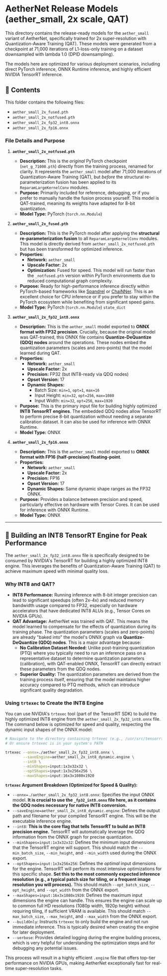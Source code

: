 # AetherNet Release Models (aether_small, 2x scale, QAT)

This directory contains the release-ready models for the `aether_small` variant of AetherNet, specifically trained for 2x super-resolution with Quantization-Aware Training (QAT). These models were generated from a checkpoint at 71,000 iterations of L1-loss-only training on a dataset downsampled with lambda 1.0 (DPID downsampling).

The models here are optimized for various deployment scenarios, including direct PyTorch inference, ONNX Runtime inference, and highly efficient NVIDIA TensorRT inference.

## 📂 Contents

This folder contains the following files:

* `aether_small_2x_fused.pth`
* `aether_small_2x_notfused.pth`
* `aether_small_2x_fp32_int8.onnx`
* `aether_small_2x_fp16.onnx`

### File Details and Purpose

1.  **`aether_small_2x_notfused.pth`**
    * **Description:** This is the *original* PyTorch checkpoint (`net_g_71000.pth`) directly from the training process, renamed for clarity. It represents the `aether_small` model after 71,000 iterations of Quantization-Aware Training (QAT), but *before* the structural re-parameterization fusion has been applied to its `ReparamLargeKernelConv` modules.
    * **Purpose:** Primarily included for reference, debugging, or if you prefer to manually handle the fusion process yourself. This model is QAT-trained, meaning its weights have adapted for 8-bit quantization.
    * **Model Type:** PyTorch (`torch.nn.Module`)

2.  **`aether_small_2x_fused.pth`**
    * **Description:** This is the PyTorch model after applying the **structural re-parameterization fusion** to all `ReparamLargeKernelConv` modules. This model is directly derived from `aether_small_2x_notfused.pth` but has been transformed for optimized inference.
    * **Properties:**
        * **Network:** `aether_small`
        * **Upscale Factor:** 2x
        * **Optimization:** Fused for speed. This model will run faster than the `_notfused.pth` version within PyTorch environments due to reduced computational graph complexity.
    * **Purpose:** Ready for high-performance inference directly within PyTorch-based frameworks like [Spandrel](https://github.com/Aaron-Zeng/spandrel) or [ChaiNNer](https://github.com/chaiNNer-org/chaiNNer). This is an excellent choice for CPU inference or if you prefer to stay within the PyTorch ecosystem while benefiting from significant speed gains.
    * **Model Type:** PyTorch (`torch.nn.Module`) `state_dict`

3.  **`aether_small_2x_fp32_int8.onnx`**
    * **Description:** This is the `aether_small` model exported to **ONNX format with FP32 precision**. Crucially, because the original model was QAT-trained, this ONNX file contains **Quantize-DeQuantize (QDQ) nodes** around the operations. These nodes embed the quantization parameters (scales and zero-points) that the model learned during QAT.
    * **Properties:**
        * **Network:** `aether_small`
        * **Upscale Factor:** 2x
        * **Precision:** FP32 (but INT8-ready via QDQ nodes)
        * **Opset Version:** 17
        * **Dynamic Shapes:**
            * Batch Size: `min=1`, `opt=1`, `max=16`
            * Input Height: `min=32`, `opt=256`, `max=1080`
            * Input Width: `min=32`, `opt=256`, `max=1920`
    * **Purpose:** This is the primary input file for building highly optimized **INT8 TensorRT engines**. The embedded QDQ nodes allow TensorRT to perform precise 8-bit quantization without needing a separate calibration dataset. It can also be used for inference with ONNX Runtime.
    * **Model Type:** ONNX

4.  **`aether_small_2x_fp16.onnx`**
    * **Description:** This is the `aether_small` model exported to **ONNX format with FP16 (half-precision) floating-point**.
    * **Properties:**
        * **Network:** `aether_small`
        * **Upscale Factor:** 2x
        * **Precision:** FP16
        * **Opset Version:** 17
        * **Dynamic Shapes:** Same dynamic shape ranges as the FP32 ONNX.
    * **Purpose:** Provides a balance between precision and speed, particularly effective on hardware with Tensor Cores. It can be used for inference with ONNX Runtime.
    * **Model Type:** ONNX

---

## 🚀 Building an INT8 TensorRT Engine for Peak Performance

The `aether_small_2x_fp32_int8.onnx` file is specifically designed to be consumed by NVIDIA's TensorRT for building a highly optimized INT8 engine. This leverages the benefits of Quantization-Aware Training (QAT) to achieve maximum speed with minimal quality loss.

### Why INT8 and QAT?

* **INT8 Performance:** Running inference with 8-bit integer precision can lead to significant speedups (often 2x-4x) and reduced memory bandwidth usage compared to FP32, especially on hardware accelerators that have dedicated INT8 ALUs (e.g., Tensor Cores on NVIDIA GPUs).
* **QAT Advantage:** AetherNet was trained with QAT. This means the model learned to compensate for the effects of quantization during its training phase. The quantization parameters (scales and zero-points) are already "baked into" the model's ONNX graph via **Quantize-DeQuantize (QDQ) nodes**. This is a major advantage because:
    * **No Calibration Dataset Needed:** Unlike post-training quantization (PTQ) where you typically need to run an inference pass on a representative dataset to determine quantization parameters (calibration), with QAT-enabled ONNX, TensorRT can directly extract these parameters from the QDQ nodes.
    * **Superior Quality:** The quantization parameters are derived from the training process itself, ensuring that the model maintains higher accuracy compared to PTQ methods, which can introduce significant quality degradation.

### Using `trtexec` to Create the INT8 Engine

You can use NVIDIA's `trtexec` tool (part of the TensorRT SDK) to build the highly optimized INT8 engine from the `aether_small_2x_fp32_int8.onnx` file. The command below is optimized for speed and quality, respecting the dynamic input shapes of the ONNX model:

```bash
# Navigate to the directory containing trtexec (e.g., /usr/src/tensorrt/bin/)
# Or ensure trtexec is in your system's PATH

trtexec --onnx=./aether_small_2x_fp32_int8.onnx \
        --saveEngine=aether_small_2x_int8_dynamic.engine \
        --int8 \
        --minShapes=input:1x3x32x32 \
        --optShapes=input:1x3x256x256 \
        --maxShapes=input:16x3x1080x1920
````

**`trtexec` Argument Breakdown (Optimized for Speed & Quality):**

  * `--onnx=./aether_small_2x_fp32_int8.onnx`: Specifies the input ONNX model. **It is crucial to use the `_fp32_int8.onnx` file here, as it contains the QDQ nodes necessary for native INT8 conversion.**
  * `--saveEngine=aether_small_2x_int8_dynamic.engine`: Defines the output path and filename for your compiled TensorRT engine. This will be the executable inference engine.
  * `--int8`: **This is the core flag that tells TensorRT to build an INT8 precision engine.** TensorRT will automatically leverage the QDQ information from the ONNX graph for precise quantization.
  * `--minShapes=input:1x3x32x32`: Defines the minimum input dimensions that the TensorRT engine will support. This should match the `--min_batch_size`, `--min_height`, and `--min_width` used during the ONNX export.
  * `--optShapes=input:1x3x256x256`: Defines the *optimal* input dimensions for the engine. TensorRT will perform its most intensive optimizations for this specific shape. **Set this to the most commonly expected inference resolution (e.g., a typical patch size for tiling, or a frequent image resolution you will process).** This should match `--opt_batch_size`, `--opt_height`, and `--opt_width` from the ONNX export.
  * `--maxShapes=input:16x3x1080x1920`: Defines the maximum input dimensions the engine can handle. This ensures the engine can scale up to common full HD resolutions (1080p width, 1920p height) without requiring tiling, if sufficient VRAM is available. This should match `--max_batch_size`, `--max_height`, and `--max_width` from the ONNX export.
  * `--buildOnly`: Instructs `trtexec` to only build the engine and not run immediate inference. This is typically desired when creating the engine for later deployment.
  * `--verbose`: Provides detailed logging during the engine building process, which is very helpful for understanding the optimization steps and for debugging any potential issues.

This process will result in a highly efficient `.engine` file that offers top-tier performance on NVIDIA GPUs, making AetherNet exceptionally fast for real-time super-resolution tasks.